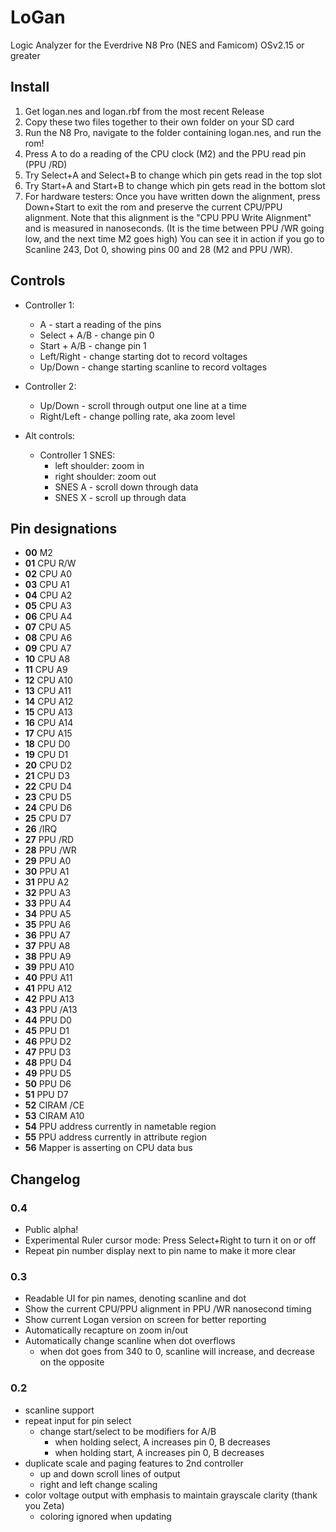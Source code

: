 # LoGan

Logic Analyzer for the Everdrive N8 Pro (NES and Famicom) OSv2.15 or greater

## Install

1. Get logan.nes and logan.rbf from the most recent Release
2. Copy these two files together to their own folder on your SD card
3. Run the N8 Pro, navigate to the folder containing logan.nes, and run the rom!
4. Press A to do a reading of the CPU clock (M2) and the PPU read pin (PPU /RD)
5. Try Select+A and Select+B to change which pin gets read in the top slot
6. Try Start+A and Start+B to change which pin gets read in the bottom slot
7. For hardware testers: Once you have written down the alignment, press Down+Start to exit the rom and preserve the current CPU/PPU alignment.  Note that this alignment is the "CPU PPU Write Alignment" and is measured in nanoseconds. (It is the time between PPU /WR going low, and the next time M2 goes high) You can see it in action if you go to Scanline 243, Dot 0, showing pins 00 and 28 (M2 and PPU /WR).

## Controls

* Controller 1:
  * A - start a reading of the pins
  * Select + A/B - change pin 0
  * Start + A/B - change pin 1
  * Left/Right - change starting dot to record voltages
  * Up/Down - change starting scanline to record voltages

* Controller 2:
  * Up/Down - scroll through output one line at a time
  * Right/Left - change polling rate, aka zoom level

* Alt controls:
  * Controller 1 SNES:
    * left shoulder: zoom in
    * right shoulder: zoom out
    * SNES A - scroll down through data
    * SNES X - scroll up through data

## Pin designations

* **00** M2
* **01** CPU R/W
* **02** CPU A0
* **03** CPU A1
* **04** CPU A2
* **05** CPU A3
* **06** CPU A4
* **07** CPU A5
* **08** CPU A6
* **09** CPU A7
* **10** CPU A8
* **11** CPU A9
* **12** CPU A10
* **13** CPU A11
* **14** CPU A12
* **15** CPU A13
* **16** CPU A14
* **17** CPU A15
* **18** CPU D0
* **19** CPU D1
* **20** CPU D2
* **21** CPU D3
* **22** CPU D4
* **23** CPU D5
* **24** CPU D6
* **25** CPU D7
* **26** /IRQ
* **27** PPU /RD
* **28** PPU /WR
* **29** PPU A0
* **30** PPU A1
* **31** PPU A2
* **32** PPU A3
* **33** PPU A4
* **34** PPU A5
* **35** PPU A6
* **36** PPU A7
* **37** PPU A8
* **38** PPU A9
* **39** PPU A10
* **40** PPU A11
* **41** PPU A12
* **42** PPU A13
* **43** PPU /A13
* **44** PPU D0
* **45** PPU D1
* **46** PPU D2
* **47** PPU D3
* **48** PPU D4
* **49** PPU D5
* **50** PPU D6
* **51** PPU D7
* **52** CIRAM /CE
* **53** CIRAM A10
* **54** PPU address currently in nametable region
* **55** PPU address currently in attribute region
* **56** Mapper is asserting on CPU data bus

## Changelog

### 0.4

* Public alpha!
* Experimental Ruler cursor mode: Press Select+Right to turn it on or off
* Repeat pin number display next to pin name to make it more clear

### 0.3

* Readable UI for pin names, denoting scanline and dot
* Show the current CPU/PPU alignment in PPU /WR nanosecond timing
* Show current Logan version on screen for better reporting
* Automatically recapture on zoom in/out
* Automatically change scanline when dot overflows
  * when dot goes from 340 to 0, scanline will increase, and decrease on the opposite

### 0.2

* scanline support
* repeat input for pin select
  * change start/select to be modifiers for A/B
    * when holding select, A increases pin 0, B decreases
    * when holding start, A increases pin 0, B decreases
* duplicate scale and paging features to 2nd controller
  * up and down scroll lines of output
  * right and left change scaling
* color voltage output with emphasis to maintain grayscale clarity (thank you Zeta)
  * coloring ignored when updating